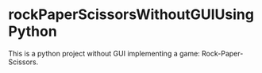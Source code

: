 # rockPaperScissorsWithoutGUIUsingPython
This is a python project without GUI implementing a game: Rock-Paper-Scissors.
